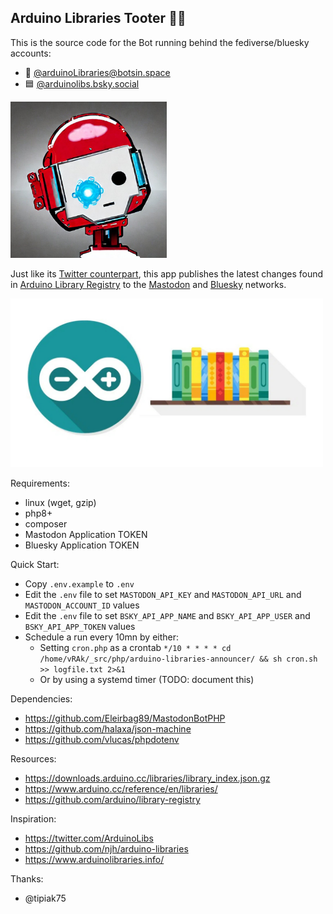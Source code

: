 ## Arduino Libraries Tooter 📯🐘

This is the source code for the Bot running behind the fediverse/bluesky accounts:
  - 🐘 [@arduinoLibraries@botsin.space](https://botsin.space/@arduinoLibraries)
  - 🟦 [@arduinolibs.bsky.social](https://bsky.app/profile/arduinolibs.bsky.social)

<img width=250 src=./assets/head.jpg>

Just like its [Twitter counterpart](https://twitter.com/ArduinoLibs), this app publishes the latest changes found in [Arduino Library Registry](https://www.arduino.cc/reference/en/libraries/) to the [Mastodon](https://github.com/mastodon/mastodon) and [Bluesky](https://bsky.app) networks.


<img width=500 src=./assets/Arduino-IDE-add-library-featured-image.jpg>

Requirements:
  - linux (wget, gzip)
  - php8+
  - composer
  - Mastodon Application TOKEN
  - Bluesky Application TOKEN

Quick Start:

  - Copy `.env.example` to `.env`
  - Edit the `.env` file to set `MASTODON_API_KEY` and `MASTODON_API_URL` and `MASTODON_ACCOUNT_ID` values
  - Edit the `.env` file to set `BSKY_API_APP_NAME` and `BSKY_API_APP_USER` and `BSKY_API_APP_TOKEN` values
  - Schedule a run every 10mn by either:
    - Setting `cron.php` as a crontab `*/10 * * * * cd /home/vRAk/_src/php/arduino-libraries-announcer/ && sh cron.sh >> logfile.txt 2>&1`
    - Or by using a systemd timer (TODO: document this)

Dependencies:
  - https://github.com/Eleirbag89/MastodonBotPHP
  - https://github.com/halaxa/json-machine
  - https://github.com/vlucas/phpdotenv

Resources:
  - https://downloads.arduino.cc/libraries/library_index.json.gz
  - https://www.arduino.cc/reference/en/libraries/
  - https://github.com/arduino/library-registry

Inspiration:
  - https://twitter.com/ArduinoLibs
  - https://github.com/njh/arduino-libraries
  - https://www.arduinolibraries.info/

Thanks:
  - @tipiak75

